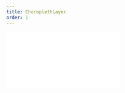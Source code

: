 ```yaml
---
title: ChoroplethLayer
order: 1
---
```


<embed src="@/docs/api/composite-layers/choropleth-layer.zh.md"></embed>

